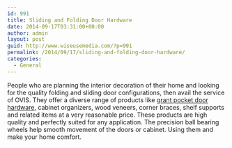 ```yaml
---
id: 991
title: Sliding and Folding Door Hardware
date: 2014-09-17T03:31:00+00:00
author: admin
layout: post
guid: http://www.wiseusemedia.com/?p=991
permalink: /2014/09/17/sliding-and-folding-door-hardware/
categories:
  - General
---
```

People who are planning the interior decoration of their home and looking for the quality folding and sliding door configurations, then avail the service of OVIS. They offer a diverse range of products like [grant pocket door hardware](http://www.ovisonline.com/Grant-Door-Hardware-C183.aspx), cabinet organizers, wood veneers, corner braces, shelf supports and related items at a very reasonable price. These products are high quality and perfectly suited for any application. The precision ball bearing wheels help smooth movement of the doors or cabinet. Using them and make your home comfort.
